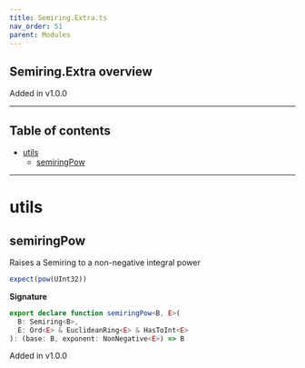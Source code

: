 ```yaml
---
title: Semiring.Extra.ts
nav_order: 51
parent: Modules
---
```


## Semiring.Extra overview

Added in v1.0.0

---

<h2 class="text-delta">Table of contents</h2>

- [utils](#utils)
  - [semiringPow](#semiringpow)

---

# utils

## semiringPow

Raises a Semiring to a non-negative integral power

```ts
expect(pow(UInt32))
```

**Signature**

```ts
export declare function semiringPow<B, E>(
  B: Semiring<B>,
  E: Ord<E> & EuclideanRing<E> & HasToInt<E>
): (base: B, exponent: NonNegative<E>) => B
```

Added in v1.0.0
